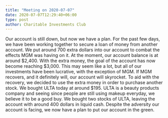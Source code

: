 ```yaml
---
title: "Meeting on 2020-07-07"
date: 2020-07-07T12:29:40+06:00
type: post
author: Charitable Investments Club
---
```

Our account is still down, but now we have a plan. For the past few days, we have been working together to secure a loan of money from another account. We put around 700 extra dollars into our account to combat the effects MGM was having on it. At the moment, our account balance is at around $2,400. With the extra money, the goal of the account has now become reaching $3,000. This may seem like a lot, but all of our investments have been lucrative, with the exception of MGM. If MGM recovers, and it definitely will, our account will skyrocket. To aid with the recovery, we decided to use the extra money in order to purchase another stock. We bought ULTA today at around $195. ULTA is a beauty products company and seeing since people are still using makeup everyday, we believe it to be a good buy. We bought two stocks of ULTA, leaving the account with around 400 dollars in liquid cash. Despite the adversity our account is facing, we now have a plan to put our account in the green. 

